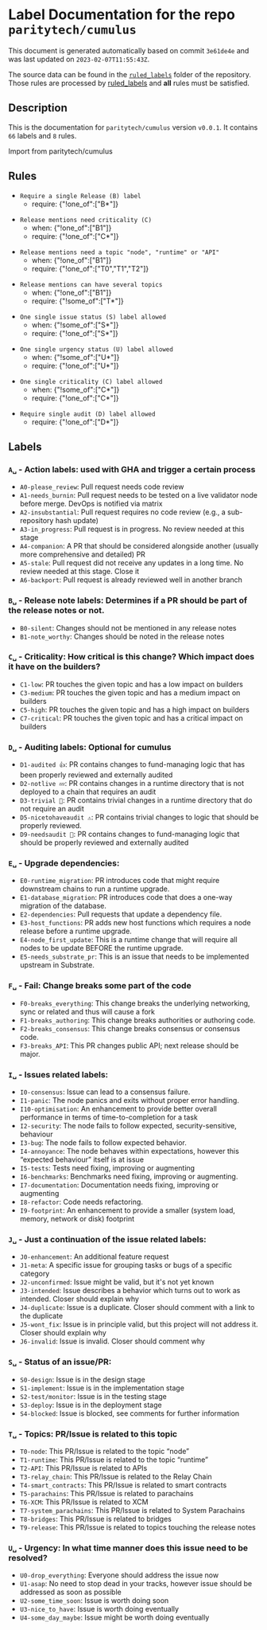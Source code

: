 # Label Documentation for the repo `paritytech/cumulus`

This document is generated automatically based on commit `3e61de4e` and was last updated on `2023-02-07T11:55:43Z`.

The source data can be found in the [`ruled_labels`](../ruled_labels) folder of the repository. Those rules are processed by
[ruled_labels](https://github.com/paritytech/ruled_labels) and **all** rules must be satisfied.

## Description

This is the documentation for `paritytech/cumulus` version `v0.0.1`.
It contains `66` labels and `8` rules.

Import from paritytech/cumulus

## Rules

<!-- single_b -->
- `Require a single Release (B) label`
  - require: {"!one_of":["B*"]}

<!-- require_one_c_when_b1 -->
- `Release mentions need criticality (C)`
  - when: {"!one_of":["B1"]}
  - require: {"!one_of":["C*"]}

<!-- require_t_when_b1 -->
- `Release mentions need a topic "node", "runtime" or "API"`
  - when: {"!one_of":["B1"]}
  - require: {"!one_of":["T0","T1","T2"]}

<!-- allow_multiple_t_when_b1 -->
- `Release mentions can have several topics`
  - when: {"!one_of":["B1"]}
  - require: {"!some_of":["T*"]}

<!-- single_s -->
- `One single issue status (S) label allowed`
  - when: {"!some_of":["S*"]}
  - require: {"!one_of":["S*"]}

<!-- single_u -->
- `One single urgency status (U) label allowed`
  - when: {"!some_of":["U*"]}
  - require: {"!one_of":["U*"]}

<!-- single_c -->
- `One single criticality (C) label allowed`
  - when: {"!some_of":["C*"]}
  - require: {"!one_of":["C*"]}

<!-- single_d -->
- `Require single audit (D) label allowed`
  - require: {"!one_of":["D*"]}



## Labels
### `A␣` - Action labels: used with GHA and trigger a certain process
- `A0-please_review`: Pull request needs code review
- `A1-needs_burnin`: Pull request needs to be tested on a live validator node before merge. DevOps is notified via matrix
- `A2-insubstantial`: Pull request requires no code review (e.g., a sub-repository hash update)
- `A3-in_progress`: Pull request is in progress. No review needed at this stage
- `A4-companion`: A PR that should be considered alongside another (usually more comprehensive and detailed) PR
- `A5-stale`: Pull request did not receive any updates in a long time. No review needed at this stage. Close it
- `A6-backport`: Pull request is already reviewed well in another branch

### `B␣` - Release note labels: Determines if a PR should be part of the release notes or not.
- `B0-silent`: Changes should not be mentioned in any release notes
- `B1-note_worthy`: Changes should be noted in the release notes

### `C␣` - Criticality: How critical is this change? Which impact does it have on the builders?
- `C1-low`: PR touches the given topic and has a low impact on builders
- `C3-medium`: PR touches the given topic and has a medium impact on builders
- `C5-high`: PR touches the given topic and has a high impact on builders
- `C7-critical`: PR touches the given topic and has a critical impact on builders

### `D␣` - Auditing labels: Optional for cumulus
- `D1-audited 👍`: PR contains changes to fund-managing logic that has been properly reviewed and externally audited
- `D2-notlive 💤`: PR contains changes in a runtime directory that is not deployed to a chain that requires an audit
- `D3-trivial 🧸`: PR contains trivial changes in a runtime directory that do not require an audit
- `D5-nicetohaveaudit ⚠️`: PR contains trivial changes to logic that should be properly reviewed.
- `D9-needsaudit 👮`: PR contains changes to fund-managing logic that should be properly reviewed and externally audited

### `E␣` - Upgrade dependencies: 
- `E0-runtime_migration`: PR introduces code that might require downstream chains to run a runtime upgrade.
- `E1-database_migration`: PR introduces code that does a one-way migration of the database.
- `E2-dependencies`: Pull requests that update a dependency file.
- `E3-host_functions`: PR adds new host functions which requires a node release before a runtime upgrade.
- `E4-node_first_update`: This is a runtime change that will require all nodes to be update BEFORE the runtime upgrade.
- `E5-needs_substrate_pr`: This is an issue that needs to be implemented upstream in Substrate.

### `F␣` - Fail: Change breaks some part of the code
- `F0-breaks_everything`: This change breaks the underlying networking, sync or related and thus will cause a fork
- `F1-breaks_authoring`: This change breaks authorities or authoring code.
- `F2-breaks_consensus`: This change breaks consensus or consensus code.
- `F3-breaks_API`: This PR changes public API; next release should be major.

### `I␣` - Issues related labels: 
- `I0-consensus`: Issue can lead to a consensus failure.
- `I1-panic`: The node panics and exits without proper error handling.
- `I10-optimisation`: An enhancement to provide better overall performance in terms of time-to-completion for a task
- `I2-security`: The node fails to follow expected, security-sensitive, behaviour
- `I3-bug`: The node fails to follow expected behavior.
- `I4-annoyance`: The node behaves within expectations, however this “expected behaviour” itself is at issue
- `I5-tests`: Tests need fixing, improving or augmenting
- `I6-benchmarks`: Benchmarks need fixing, improving or augmenting.
- `I7-documentation`: Documentation needs fixing, improving or augmenting
- `I8-refactor`: Code needs refactoring.
- `I9-footprint`: An enhancement to provide a smaller (system load, memory, network or disk) footprint

### `J␣` - Just a continuation of the issue related labels: 
- `J0-enhancement`: An additional feature request
- `J1-meta`: A specific issue for grouping tasks or bugs of a specific category
- `J2-unconfirmed`: Issue might be valid, but it's not yet known
- `J3-intended`: Issue describes a behavior which turns out to work as intended. Closer should explain why
- `J4-duplicate`: Issue is a duplicate. Closer should comment with a link to the duplicate
- `J5-wont_fix`: Issue is in principle valid, but this project will not address it. Closer should explain why
- `J6-invalid`: Issue is invalid. Closer should comment why

### `S␣` - Status of an issue/PR: 
- `S0-design`: Issue is in the design stage
- `S1-implement`: Issue is in the implementation stage
- `S2-test/monitor`: Issue is in the testing stage
- `S3-deploy`: Issue is in the deployment stage
- `S4-blocked`: Issue is blocked, see comments for further information

### `T␣` - Topics: PR/Issue is related to this topic
- `T0-node`: This PR/Issue is related to the topic “node”
- `T1-runtime`: This PR/Issue is related to the topic “runtime”
- `T2-API`: This PR/Issue is related to APIs
- `T3-relay_chain`: This PR/Issue is related to the Relay Chain
- `T4-smart_contracts`: This PR/Issue is related to smart contracts
- `T5-parachains`: This PR/Issue is related to parachains
- `T6-XCM`: This PR/Issue is related to XCM
- `T7-system_parachains`: This PR/Issue is related to System Parachains
- `T8-bridges`: This PR/Issue is related to bridges
- `T9-release`: This PR/Issue is related to topics touching the release notes

### `U␣` - Urgency: In what time manner does this issue need to be resolved?
- `U0-drop_everything`: Everyone should address the issue now
- `U1-asap`: No need to stop dead in your tracks, however issue should be addressed as soon as possible
- `U2-some_time_soon`: Issue is worth doing soon
- `U3-nice_to_have`: Issue is worth doing eventually
- `U4-some_day_maybe`: Issue might be worth doing eventually


